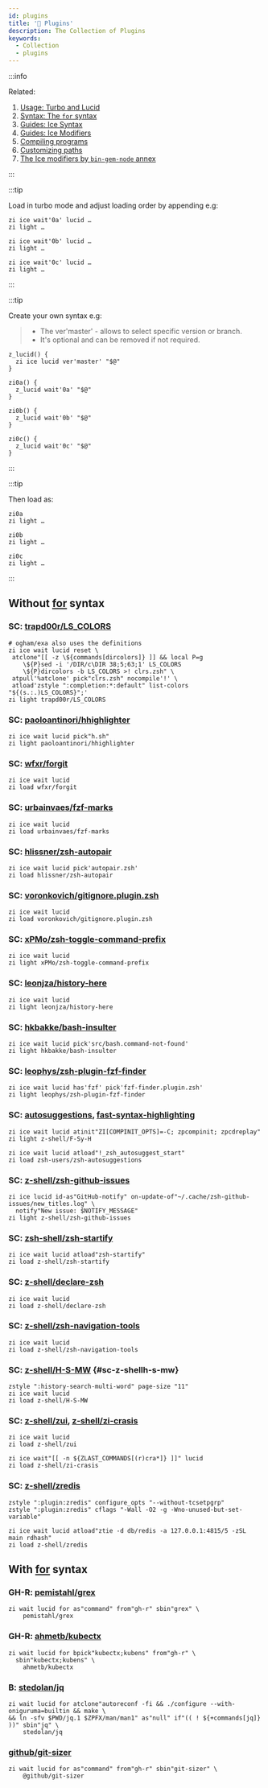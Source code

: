 ```yaml
---
id: plugins
title: '🔺 Plugins'
description: The Collection of Plugins
keywords:
  - Collection
  - plugins
---
```


:::info

Related:

1. [Usage: Turbo and Lucid][3]
2. [Syntax: The `for` syntax][4]
3. [Guides: Ice Syntax][5]
4. [Guides: Ice Modifiers][6]
5. [Compiling programs][7]
6. [Customizing paths][8]
7. [The Ice modifiers by `bin-gem-node` annex][9]

:::

:::tip

Load in turbo mode and adjust loading order by appending e.g:

```shell showLineNumbers
zi ice wait'0a' lucid …
zi light …

zi ice wait'0b' lucid …
zi light …

zi ice wait'0c' lucid …
zi light …
```

:::

:::tip

Create your own syntax e.g:

> - The ver'master' - allows to select specific version or branch.
> - It's optional and can be removed if not required.

```shell showLineNumbers
z_lucid() {
  zi ice lucid ver'master' "$@"
}

zi0a() {
  z_lucid wait'0a' "$@"
}

zi0b() {
  z_lucid wait'0b' "$@"
}

zi0c() {
  z_lucid wait'0c' "$@"
}
```

:::

:::tip

Then load as:

```shell showLineNumbers
zi0a
zi light …

zi0b
zi light …

zi0c
zi light …
```

:::

## Without [for][4] syntax

### SC: [trapd00r/LS_COLORS](https://github.com/trapd00r/LS_COLORS)

```shell showLineNumbers
# ogham/exa also uses the definitions
zi ice wait lucid reset \
 atclone"[[ -z \${commands[dircolors]} ]] && local P=g
    \${P}sed -i '/DIR/c\DIR 38;5;63;1' LS_COLORS
    \${P}dircolors -b LS_COLORS >! clrs.zsh" \
 atpull'%atclone' pick"clrs.zsh" nocompile'!' \
 atload'zstyle ":completion:*:default" list-colors "${(s.:.)LS_COLORS}";'
zi light trapd00r/LS_COLORS
```

### SC: [paoloantinori/hhighlighter](https://github.com/paoloantinori/hhighlighter)

```shell showLineNumbers
zi ice wait lucid pick"h.sh"
zi light paoloantinori/hhighlighter
```

### SC: [wfxr/forgit](https://github.com/wfxr/forgit)

```shell showLineNumbers
zi ice wait lucid
zi load wfxr/forgit
```

### SC: [urbainvaes/fzf-marks](https://github.com/urbainvaes/fzf-marks)

```shell showLineNumbers
zi ice wait lucid
zi load urbainvaes/fzf-marks
```

### SC: [hlissner/zsh-autopair](https://github.com/hlissner/zsh-autopair)

```shell showLineNumbers
zi ice wait lucid pick'autopair.zsh'
zi load hlissner/zsh-autopair
```

### SC: [voronkovich/gitignore.plugin.zsh](https://github.com/voronkovich/gitignore.plugin.zsh)

```shell showLineNumbers
zi ice wait lucid
zi load voronkovich/gitignore.plugin.zsh
```

### SC: [xPMo/zsh-toggle-command-prefix](https://github.com/xPMo/zsh-toggle-command-prefix)

```shell showLineNumbers
zi ice wait lucid
zi light xPMo/zsh-toggle-command-prefix
```

### SC: [leonjza/history-here](https://github.com/leonjza/history-here)

```shell showLineNumbers
zi ice wait lucid
zi light leonjza/history-here
```

### SC: [hkbakke/bash-insulter](https://github.com/hkbakke/bash-insulter)

```shell showLineNumbers
zi ice wait lucid pick'src/bash.command-not-found'
zi light hkbakke/bash-insulter
```

### SC: [leophys/zsh-plugin-fzf-finder](https://github.com/leophys/zsh-plugin-fzf-finder)

```shell showLineNumbers
zi ice wait lucid has'fzf' pick'fzf-finder.plugin.zsh'
zi light leophys/zsh-plugin-fzf-finder
```

### SC: [autosuggestions][1], [fast-syntax-highlighting][2]

```shell showLineNumbers
zi ice wait lucid atinit"ZI[COMPINIT_OPTS]=-C; zpcompinit; zpcdreplay"
zi light z-shell/F-Sy-H

zi ice wait lucid atload"!_zsh_autosuggest_start"
zi load zsh-users/zsh-autosuggestions
```

### SC: [z-shell/zsh-github-issues](https://github.com/z-shell/zsh-github-issues)

```shell showLineNumbers
zi ice lucid id-as"GitHub-notify" on-update-of"~/.cache/zsh-github-issues/new_titles.log" \
  notify"New issue: $NOTIFY_MESSAGE"
zi light z-shell/zsh-github-issues
```

### SC: [zsh-shell/zsh-startify](https://github.com/z-shell/zsh-startify)

```shell showLineNumbers
zi ice wait lucid atload"zsh-startify"
zi load z-shell/zsh-startify
```

### SC: [z-shell/declare-zsh](https://github.com/z-shell/declare-zsh)

```shell showLineNumbers
zi ice wait lucid
zi load z-shell/declare-zsh
```

### SC: [z-shell/zsh-navigation-tools](https://github.com/z-shell/zsh-navigation-tools)

```shell showLineNumbers
zi ice wait lucid
zi load z-shell/zsh-navigation-tools
```

### SC: [z-shell/H-S-MW](https://github.com/z-shell/H-S-MW) {#sc-z-shellh-s-mw}

```shell showLineNumbers
zstyle ":history-search-multi-word" page-size "11"
zi ice wait lucid
zi load z-shell/H-S-MW
```

### SC: [z-shell/zui](https://github.com/z-shell/zui), [z-shell/zi-crasis](https://github.com/z-shell/zi-crasis)

```shell showLineNumbers
zi ice wait lucid
zi load z-shell/zui

zi ice wait"[[ -n ${ZLAST_COMMANDS[(r)cra*]} ]]" lucid
zi load z-shell/zi-crasis
```

### SC: [z-shell/zredis](https://github.com/z-shell/zredis)

```shell showLineNumbers
zstyle ":plugin:zredis" configure_opts "--without-tcsetpgrp"
zstyle ":plugin:zredis" cflags "-Wall -O2 -g -Wno-unused-but-set-variable"

zi ice wait lucid atload"ztie -d db/redis -a 127.0.0.1:4815/5 -zSL main rdhash"
zi load z-shell/zredis
```

## With [for][4] syntax

### GH-R: [pemistahl/grex](https://github.com/pemistahl/grex)

```shell showLineNumbers
zi wait lucid for as"command" from"gh-r" sbin"grex" \
    pemistahl/grex
```

### GH-R: [ahmetb/kubectx](https://github.com/ahmetb/kubectx)

```shellshowLineNumbers
zi wait lucid for bpick"kubectx;kubens" from"gh-r" \
  sbin"kubectx;kubens" \
    ahmetb/kubectx
```

### B: [stedolan/jq](https://github.com/stedolan/jq)

```shell showLineNumbers
zi wait lucid for atclone"autoreconf -fi && ./configure --with-oniguruma=builtin && make \
&& ln -sfv $PWD/jq.1 $ZPFX/man/man1" as"null" if"(( ! ${+commands[jq]} ))" sbin"jq" \
    stedolan/jq
```

### [github/git-sizer](https://github.com/github/git-sizer)

```shell showLineNumbers
zi wait lucid for as"command" from"gh-r" sbin"git-sizer" \
    @github/git-sizer
```

[1]: https://github.com/zsh-users/zsh-autosuggestions
[2]: https://github.com/z-shell/F-Sy-H
[3]: /docs/getting_started/overview#turbo-and-lucid
[4]: /docs/guides/syntax/for
[5]: /docs/guides/syntax/ice
[6]: /docs/guides/syntax/ice-modifiers
[7]: /docs/guides/syntax/common#compiling-programs
[8]: /docs/guides/customization#customizing-paths
[9]: /ecosystem/annexes/bin-gem-node#the-ice-modifiers-provided-by-the-annex
